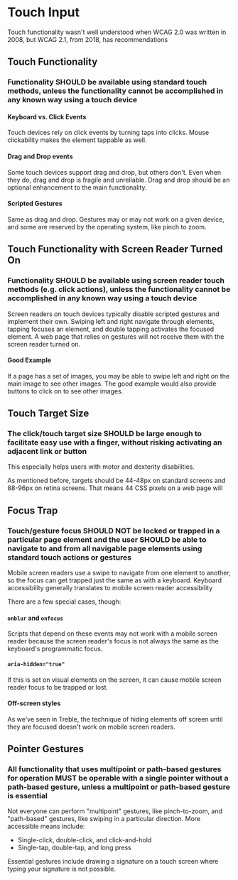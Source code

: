 # Touch Input

Touch functionality wasn't well understood when WCAG 2.0 was written in 2008, but WCAG 2.1, from 2018, has recommendations

## Touch Functionality

### Functionality SHOULD be available using standard touch methods, unless the functionality cannot be accomplished in any known way using a touch device

#### Keyboard vs. Click Events

Touch devices rely on click events by turning taps into clicks. Mouse clickability makes the element tappable as well.

#### Drag and Drop events

Some touch devices support drag and drop, but others don't. Even when they do, drag and drop is fragile and unreliable. Drag and drop should be an optional enhancement to the main functionality.

#### Scripted Gestures

Same as drag and drop. Gestures may or may not work on a given device, and some are reserved by the operating system, like pinch to zoom.

## Touch Functionality with Screen Reader Turned On

### Functionality SHOULD be available using screen reader touch methods (e.g. click actions), unless the functionality cannot be accomplished in any known way using a touch device

Screen readers on touch devices typically disable scripted gestures and implement their own. Swiping left and right navigate through elements, tapping focuses an element, and double tapping activates the focused element. A web page that relies on gestures will not receive them with the screen reader turned on.

#### Good Example

If a page has a set of images, you may be able to swipe left and right on the main image to see other images. The good example would also provide buttons to click on to see other images.

## Touch Target Size

### The click/touch target size SHOULD be large enough to facilitate easy use with a finger, without risking activating an adjacent link or button

This especially helps users with motor and dexterity disabilities.

As mentioned before, targets should be 44-48px on standard screens and 88-96px on retina screens. That means 44 CSS pixels on a web page will 

## Focus Trap

### Touch/gesture focus SHOULD NOT be locked or trapped in a particular page element and the user SHOULD be able to navigate to and from all navigable page elements using standard touch actions or gestures

Mobile screen readers use a swipe to navigate from one element to another, so the focus can get trapped just the same as with a keyboard. Keyboard accessibility generally translates to mobile screen reader accessibility

There are a few special cases, though:

#### `onblur` and `onfocus`

Scripts that depend on these events may not work with a mobile screen reader because the screen reader's focus is not always the same as the keyboard's programmatic focus.

#### `aria-hidden="true"`

If this is set on visual elements on the screen, it can cause mobile screen reader focus to be trapped or lost.

#### Off-screen styles

As we've seen in Treble, the technique of hiding elements off screen until they are focused doesn't work on mobile screen readers.

## Pointer Gestures

### All functionality that uses multipoint or path-based gestures for operation MUST be operable with a single pointer without a path-based gesture, unless a multipoint or path-based gesture is essential

Not everyone can perform "multipoint" gestures, like pinch-to-zoom, and "path-based" gestures, like swiping in a particular direction. More accessible means include:

- Single-click, double-click, and click-and-hold
- Single-tap, double-tap, and long press

Essential gestures include drawing a signature on a touch screen where typing your signature is not possible.
